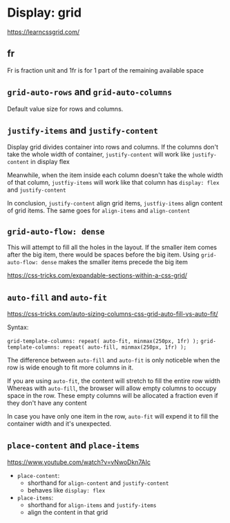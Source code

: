 # Display: grid

<https://learncssgrid.com/>

## fr

Fr is fraction unit and 1fr is for 1 part of the remaining available space

## `grid-auto-rows` and `grid-auto-columns`

Default value size for rows and columns.

## `justify-items` and `justify-content`

Display grid divides container into rows and columns. If the columns don't take the whole width of container, `justify-content` will work like `justify-content` in display flex

Meanwhile, when the item inside each column doesn't take the whole width of that column, `justfiy-items` will work like that column has `display: flex` and `justify-content`

In conclusion, `justify-content` align grid items, `justfiy-items` align content of grid items. The same goes for `align-items` and `align-content`

## `grid-auto-flow: dense`

This will attempt to fill all the holes in the layout. If the smaller item comes after the big item, there would be spaces before the big item. Using `grid-auto-flow: dense` makes the smaller items precede the big item

<https://css-tricks.com/expandable-sections-within-a-css-grid/>

## `auto-fill` and `auto-fit`

<https://css-tricks.com/auto-sizing-columns-css-grid-auto-fill-vs-auto-fit/>

Syntax:

`grid-template-columns: repeat( auto-fit, minmax(250px, 1fr) );`
`grid-template-columns: repeat( auto-fill, minmax(250px, 1fr) );`

The difference between `auto-fill` and `auto-fit` is only noticeble when the row is wide enough to fit more columns in it.

If you are using `auto-fit`, the content will stretch to fill the entire row width
Whereas with `auto-fill`, the browser will allow empty columns to occupy space in the row. These empty columns will be allocated a fraction even if they don't have any content

In case you have only one item in the row, `auto-fit` will expend it to fill the container width and it's unexpected.

## `place-content` and `place-items`

<https://www.youtube.com/watch?v=vNwoDkn7AIc>

- `place-content`: 
  - shorthand for `align-content` and `justify-content`
  - behaves like `display: flex`
- `place-items`:
  - shorthand for `align-items` and `justify-items`
  - align the content in that grid